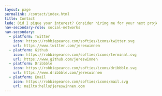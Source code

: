 ```yaml
---
layout: page
permalink: /contact/index.html
title: Contact
lede: Did I pique your interest? Consider hiring me for your next project or venture. Get in touch by filling in the form below or by messaging me through your favorite social network.
nav-secondary-role: social-networks
nav-secondary:
  - platform: Twitter
    icon: https://robbiepearce.com/softies/icons/twitter.svg
    url: https://www.twitter.com/jereswinnen
  - platform: Github
    icon: https://robbiepearce.com/softies/icons/terminal.svg
    url: https://www.github.com/jereswinnen
  - platform: Dribbble
    icon: https://robbiepearce.com/softies/icons/dribbble.svg
    url: https://www.dribbble.com/jereswinnen
  - platform: Email
    icon: https://robbiepearce.com/softies/icons/mail.svg
    url: mailto:hello@jereswinnen.com
---
```

